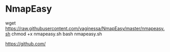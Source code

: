 # NmapEasy

wget https://raw.githubusercontent.com/vaginessa/NmapEasy/master/nmapeasy.sh
chmod +x nmapeasy.sh bash nmapeasy.sh

https://github.com/

